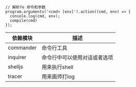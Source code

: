 ```
// 解析fe 命令和参数
program.arguments('<cmd> [env]').action((cmd, env) => {
  console.log(cmd, env);
  compile(cmd)
});
```

|依赖模块|描述|
|---|---|
|commander|命令行工具|
|inquirer|命令行中可以使用对话或者选项|
|shelljs|用来执行shell|
|tracer|用来画师打log|